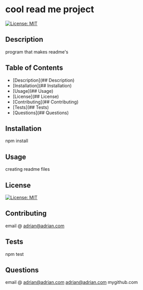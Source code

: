 
# cool read me project

[![License: MIT](https://img.shields.io/badge/License-MIT-yellow.svg)](https://opensource.org/licenses/MIT)

## Description
program that makes readme's

## Table of Contents
- [Description](## Description)
- [Installation](## Installation)
- [Usage](## Usage)
- [License](## License)
- [Contributing](## Contributing)
- [Tests](## Tests)
- [Questions](## Questions)

## Installation
npm install

## Usage
creating readme files

## License
[![License: MIT](https://img.shields.io/badge/License-MIT-yellow.svg)](https://opensource.org/licenses/MIT)

## Contributing
email @ adrian@adrian.com

## Tests
npm test

## Questions
email @ adrian@adrian.com adrian@adrian.com mygithub.com

